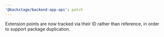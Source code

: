 ```yaml
---
'@backstage/backend-app-api': patch
---
```


Extension points are now tracked via their ID rather than reference, in order to support package duplication.

